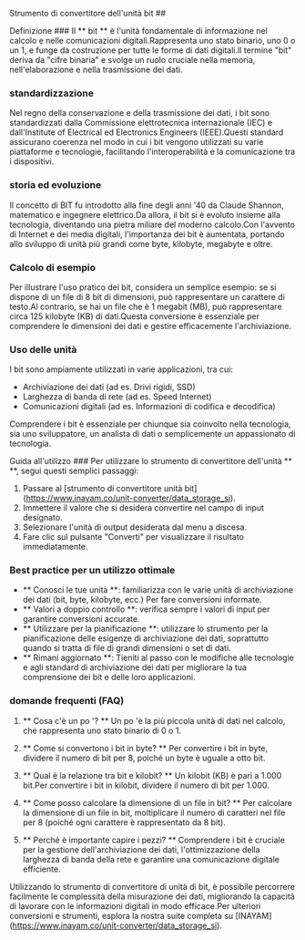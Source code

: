 Strumento di convertitore dell'unità bit ##

Definizione ###
Il ** bit ** è l'unità fondamentale di informazione nel calcolo e nelle comunicazioni digitali.Rappresenta uno stato binario, uno 0 o un 1, e funge da costruzione per tutte le forme di dati digitali.Il termine "bit" deriva da "cifre binaria" e svolge un ruolo cruciale nella memoria, nell'elaborazione e nella trasmissione dei dati.

### standardizzazione
Nel regno della conservazione e della trasmissione dei dati, i bit sono standardizzati dalla Commissione elettrotecnica internazionale (IEC) e dall'Institute of Electrical ed Electronics Engineers (IEEE).Questi standard assicurano coerenza nel modo in cui i bit vengono utilizzati su varie piattaforme e tecnologie, facilitando l'interoperabilità e la comunicazione tra i dispositivi.

### storia ed evoluzione
Il concetto di BIT fu introdotto alla fine degli anni '40 da Claude Shannon, matematico e ingegnere elettrico.Da allora, il bit si è evoluto insieme alla tecnologia, diventando una pietra miliare del moderno calcolo.Con l'avvento di Internet e dei media digitali, l'importanza dei bit è aumentata, portando allo sviluppo di unità più grandi come byte, kilobyte, megabyte e oltre.

### Calcolo di esempio
Per illustrare l'uso pratico dei bit, considera un semplice esempio: se si dispone di un file di 8 bit di dimensioni, può rappresentare un carattere di testo.Al contrario, se hai un file che è 1 megabit (MB), può rappresentare circa 125 kilobyte (KB) di dati.Questa conversione è essenziale per comprendere le dimensioni dei dati e gestire efficacemente l'archiviazione.

### Uso delle unità
I bit sono ampiamente utilizzati in varie applicazioni, tra cui:
- Archiviazione dei dati (ad es. Drivi rigidi, SSD)
- Larghezza di banda di rete (ad es. Speed ​​Internet)
- Comunicazioni digitali (ad es. Informazioni di codifica e decodifica)

Comprendere i bit è essenziale per chiunque sia coinvolto nella tecnologia, sia uno sviluppatore, un analista di dati o semplicemente un appassionato di tecnologia.

Guida all'utilizzo ###
Per utilizzare lo strumento di convertitore dell'unità ** **, segui questi semplici passaggi:
1. Passare al [strumento di convertitore unità bit] (https://www.inayam.co/unit-converter/data_storage_si).
2. Immettere il valore che si desidera convertire nel campo di input designato.
3. Selezionare l'unità di output desiderata dal menu a discesa.
4. Fare clic sul pulsante "Converti" per visualizzare il risultato immediatamente.

### Best practice per un utilizzo ottimale
- ** Conosci le tue unità **: familiarizza con le varie unità di archiviazione dei dati (bit, byte, kilobyte, ecc.) Per fare conversioni informate.
- ** Valori a doppio controllo **: verifica sempre i valori di input per garantire conversioni accurate.
- ** Utilizzare per la pianificazione **: utilizzare lo strumento per la pianificazione delle esigenze di archiviazione dei dati, soprattutto quando si tratta di file di grandi dimensioni o set di dati.
- ** Rimani aggiornato **: Tieniti al passo con le modifiche alle tecnologie e agli standard di archiviazione dei dati per migliorare la tua comprensione dei bit e delle loro applicazioni.

### domande frequenti (FAQ)

1. ** Cosa c'è un po '? **
Un po 'è la più piccola unità di dati nel calcolo, che rappresenta uno stato binario di 0 o 1.

2. ** Come si convertono i bit in byte? **
Per convertire i bit in byte, dividere il numero di bit per 8, poiché un byte è uguale a otto bit.

3. ** Qual è la relazione tra bit e kilobit? **
Un kilobit (KB) è pari a 1.000 bit.Per convertire i bit in kilobit, dividere il numero di bit per 1.000.

4. ** Come posso calcolare la dimensione di un file in bit? **
Per calcolare la dimensione di un file in bit, moltiplicare il numero di caratteri nel file per 8 (poiché ogni carattere è rappresentato da 8 bit).

5. ** Perché è importante capire i pezzi? **
Comprendere i bit è cruciale per la gestione dell'archiviazione dei dati, l'ottimizzazione della larghezza di banda della rete e garantire una comunicazione digitale efficiente.

Utilizzando lo strumento di convertitore di unità di bit, è possibile percorrere facilmente le complessità della misurazione dei dati, migliorando la capacità di lavorare con le informazioni digitali in modo efficace.Per ulteriori conversioni e strumenti, esplora la nostra suite completa su [INAYAM] (https://www.inayam.co/unit-converter/data_storage_si).